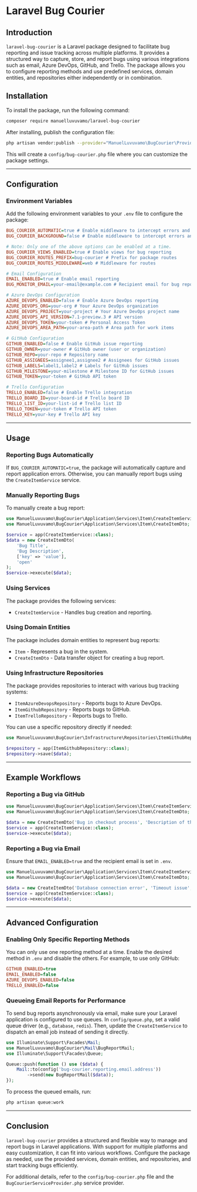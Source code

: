 # Laravel Bug Courier

## Introduction

`laravel-bug-courier` is a Laravel package designed to facilitate bug reporting and issue tracking across multiple platforms. It provides a structured way to capture, store, and report bugs using various integrations such as email, Azure DevOps, GitHub, and Trello. The package allows you to configure reporting methods and use predefined services, domain entities, and repositories either independently or in combination.

## Installation

To install the package, run the following command:

```bash
composer require manuelluvuvamo/laravel-bug-courier
```

After installing, publish the configuration file:

```bash
php artisan vendor:publish --provider="ManuelLuvuvamo\BugCourier\Providers\BugCourierServiceProvider"
```

This will create a `config/bug-courier.php` file where you can customize the package settings.

---

## Configuration

### Environment Variables

Add the following environment variables to your `.env` file to configure the package:

```ini
BUG_COURIER_AUTOMATIC=true # Enable middleware to intercept errors and show a page with a report button
BUG_COURIER_BACKGROUND=false # Enable middleware to intercept errors and report without a report button

# Note: Only one of the above options can be enabled at a time.
BUG_COURIER_VIEWS_ENABLED=true # Enable views for bug reporting
BUG_COURIER_ROUTES_PREFIX=bug-courier # Prefix for package routes
BUG_COURIER_ROUTES_MIDDLEWARE=web # Middleware for routes

# Email Configuration
EMAIL_ENABLED=true # Enable email reporting
BUG_MONITOR_EMAIL=your-email@example.com # Recipient email for bug reports

# Azure DevOps Configuration
AZURE_DEVOPS_ENABLED=false # Enable Azure DevOps reporting
AZURE_DEVOPS_ORG=your-org # Your Azure DevOps organization
AZURE_DEVOPS_PROJECT=your-project # Your Azure DevOps project name
AZURE_DEVOPS_API_VERSION=7.1-preview.3 # API version
AZURE_DEVOPS_TOKEN=your-token # Personal Access Token
AZURE_DEVOPS_AREA_PATH=your-area-path # Area path for work items

# GitHub Configuration
GITHUB_ENABLED=false # Enable GitHub issue reporting
GITHUB_OWNER=your-owner # GitHub owner (user or organization)
GITHUB_REPO=your-repo # Repository name
GITHUB_ASSIGNEES=assignee1,assignee2 # Assignees for GitHub issues
GITHUB_LABELS=label1,label2 # Labels for GitHub issues
GITHUB_MILESTONE=your-milestone # Milestone ID for GitHub issues
GITHUB_TOKEN=your-token # GitHub API token

# Trello Configuration
TRELLO_ENABLED=false # Enable Trello integration
TRELLO_BOARD_ID=your-board-id # Trello board ID
TRELLO_LIST_ID=your-list-id # Trello list ID
TRELLO_TOKEN=your-token # Trello API token
TRELLO_KEY=your-key # Trello API key
```

---

## Usage

### Reporting Bugs Automatically

If `BUG_COURIER_AUTOMATIC=true`, the package will automatically capture and report application errors. Otherwise, you can manually report bugs using the `CreateItemService` service.

### Manually Reporting Bugs

To manually create a bug report:

```php
use ManuelLuvuvamo\BugCourier\Application\Services\Item\CreateItemService;
use ManuelLuvuvamo\BugCourier\Application\Services\Item\CreateItemDto;

$service = app(CreateItemService::class);
$data = new CreateItemDto(
    'Bug Title',
    'Bug Description',
    ['key' => 'value'],
    'open'
);
$service->execute($data);
```

### Using Services

The package provides the following services:

- `CreateItemService` - Handles bug creation and reporting.

### Using Domain Entities

The package includes domain entities to represent bug reports:

- `Item` - Represents a bug in the system.
- `CreateItemDto` - Data transfer object for creating a bug report.

### Using Infrastructure Repositories

The package provides repositories to interact with various bug tracking systems:

- `ItemAzureDevopsRepository` - Reports bugs to Azure DevOps.
- `ItemGithubRepository` - Reports bugs to GitHub.
- `ItemTrelloRepository` - Reports bugs to Trello.

You can use a specific repository directly if needed:

```php
use ManuelLuvuvamo\BugCourier\Infrastructure\Repositories\ItemGithubRepository;

$repository = app(ItemGithubRepository::class);
$repository->save($data);
```

---

## Example Workflows

### Reporting a Bug via GitHub

```php
use ManuelLuvuvamo\BugCourier\Application\Services\Item\CreateItemService;
use ManuelLuvuvamo\BugCourier\Application\Services\Item\CreateItemDto;

$data = new CreateItemDto('Bug in checkout process', 'Description of the issue', ['module' => 'checkout'], 'open');
$service = app(CreateItemService::class);
$service->execute($data);
```

### Reporting a Bug via Email

Ensure that `EMAIL_ENABLED=true` and the recipient email is set in `.env`.

```php
use ManuelLuvuvamo\BugCourier\Application\Services\Item\CreateItemService;
use ManuelLuvuvamo\BugCourier\Application\Services\Item\CreateItemDto;

$data = new CreateItemDto('Database connection error', 'Timeout issue', ['server' => 'db01'], 'open');
$service = app(CreateItemService::class);
$service->execute($data);
```

---

## Advanced Configuration

### Enabling Only Specific Reporting Methods

You can only use one reporting method at a time. Enable the desired method in `.env` and disable the others. For example, to use only GitHub:

```ini
GITHUB_ENABLED=true
EMAIL_ENABLED=false
AZURE_DEVOPS_ENABLED=false
TRELLO_ENABLED=false
```

### Queueing Email Reports for Performance

To send bug reports asynchronously via email, make sure your Laravel application is configured to use queues. In `config/queue.php`, set a valid queue driver (e.g., `database`, `redis`). Then, update the `CreateItemService` to dispatch an email job instead of sending it directly.

```php
use Illuminate\Support\Facades\Mail;
use ManuelLuvuvamo\BugCourier\Mail\BugReportMail;
use Illuminate\Support\Facades\Queue;

Queue::push(function () use ($data) {
    Mail::to(config('bug-courier.reporting.email.address'))
        ->send(new BugReportMail($data));
});
```

To process the queued emails, run:

```bash
php artisan queue:work
```

---

## Conclusion

`laravel-bug-courier` provides a structured and flexible way to manage and report bugs in Laravel applications. With support for multiple platforms and easy customization, it can fit into various workflows. Configure the package as needed, use the provided services, domain entities, and repositories, and start tracking bugs efficiently.

For additional details, refer to the `config/bug-courier.php` file and the `BugCourierServiceProvider.php` service provider.

